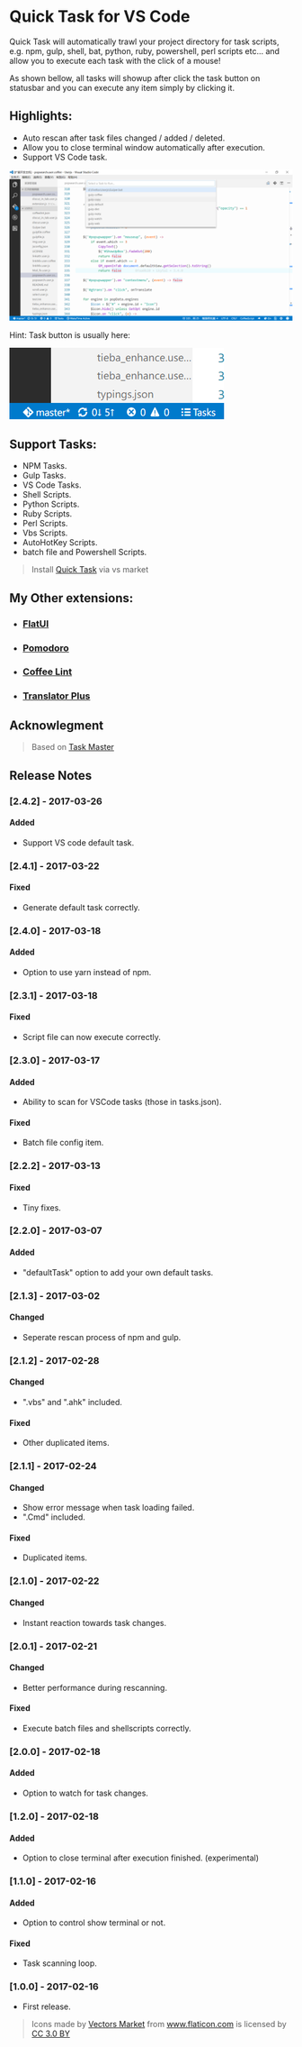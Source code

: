 # Quick Task for VS Code

Quick Task will automatically trawl your project directory for task scripts,
e.g. npm, gulp, shell, bat, python, ruby, powershell, perl scripts etc...
and allow you to execute each task with the click of a mouse!

As shown bellow, all tasks will showup after click the task button on statusbar and you can
execute any item simply by clicking it.

## Highlights:
- Auto rescan after task files changed / added / deleted.
- Allow you to close terminal window automatically after execution.
- Support VS Code task.

![Preview](screenshot.png)

Hint: Task button is usually here:

![Preview](button.png)

## Support Tasks:

- NPM Tasks.
- Gulp Tasks.
- VS Code Tasks.
- Shell Scripts.
- Python Scripts.
- Ruby Scripts.
- Perl Scripts.
- Vbs Scripts.
- AutoHotKey Scripts.
- batch file and Powershell Scripts.

> Install [Quick Task](https://marketplace.visualstudio.com/items?itemName=lkytal.quicktask) via vs market

## My Other extensions:

- ### [FlatUI](https://marketplace.visualstudio.com/items?itemName=lkytal.FlatUI)
- ### [Pomodoro](https://marketplace.visualstudio.com/items?itemName=lkytal.pomodoro)
- ### [Coffee Lint](https://marketplace.visualstudio.com/items?itemName=lkytal.coffeelinter)
- ### [Translator Plus](https://marketplace.visualstudio.com/items?itemName=lkytal.translatorplus)

## Acknowlegment

> Based on [Task Master](https://marketplace.visualstudio.com/items?itemName=ianhoney.task-master)

## Release Notes

### [2.4.2] - 2017-03-26
#### Added
- Support VS code default task.

### [2.4.1] - 2017-03-22
#### Fixed
- Generate default task correctly.

### [2.4.0] - 2017-03-18
#### Added
- Option to use yarn instead of npm.

### [2.3.1] - 2017-03-18
#### Fixed
- Script file can now execute correctly.

### [2.3.0] - 2017-03-17
#### Added
- Ability to scan for VSCode tasks (those in tasks.json).

#### Fixed
- Batch file config item.

### [2.2.2] - 2017-03-13
#### Fixed
- Tiny fixes.

### [2.2.0] - 2017-03-07
#### Added
- "defaultTask" option to add your own default tasks.

### [2.1.3] - 2017-03-02
#### Changed
- Seperate rescan process of npm and gulp.

### [2.1.2] - 2017-02-28
#### Changed
- ".vbs" and ".ahk" included.

#### Fixed
- Other duplicated items.

### [2.1.1] - 2017-02-24
#### Changed
- Show error message when task loading failed.
- ".Cmd" included.

#### Fixed
- Duplicated items.

### [2.1.0] - 2017-02-22
#### Changed
- Instant reaction towards task changes.

### [2.0.1] - 2017-02-21
#### Changed
- Better performance during rescanning.

#### Fixed
- Execute batch files and shellscripts correctly.

### [2.0.0] - 2017-02-18
#### Added
- Option to watch for task changes.

### [1.2.0] - 2017-02-18
#### Added
- Option to close terminal after execution finished. (experimental)

### [1.1.0] - 2017-02-16
#### Added
- Option to control show terminal or not.

#### Fixed
- Task scanning loop.

### [1.0.0] - 2017-02-16
- First release.

> <div>Icons made by <a href="http://www.flaticon.com/authors/vectors-market" title="Vectors Market">Vectors Market</a> from <a href="http://www.flaticon.com" title="Flaticon">www.flaticon.com</a> is licensed by <a href="http://creativecommons.org/licenses/by/3.0/" title="Creative Commons BY 3.0" target="_blank">CC 3.0 BY</a></div>
